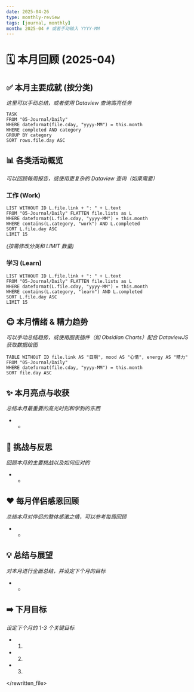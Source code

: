```yaml
---
date: 2025-04-26 
type: monthly-review
tags: [journal, monthly]
month: 2025-04 # 或者手动输入 YYYY-MM
---
```


# 🗓️ 本月回顾 (2025-04)

## ✅ 本月主要成就 (按分类)

*这里可以手动总结，或者使用 Dataview 查询高亮任务*

```dataview
TASK
FROM "05-Journal/Daily"
WHERE dateformat(file.cday, "yyyy-MM") = this.month 
WHERE completed AND category
GROUP BY category
SORT rows.file.day ASC
```

## 📊 各类活动概览

*可以回顾每周报告，或使用更复杂的 Dataview 查询（如果需要）*

### 工作 (Work)
```dataview
LIST WITHOUT ID L.file.link + ": " + L.text
FROM "05-Journal/Daily" FLATTEN file.lists as L
WHERE dateformat(L.file.cday, "yyyy-MM") = this.month
WHERE contains(L.category, "work") AND L.completed
SORT L.file.day ASC
LIMIT 15 
```
*(按需修改分类和 LIMIT 数量)*

### 学习 (Learn)
```dataview
LIST WITHOUT ID L.file.link + ": " + L.text
FROM "05-Journal/Daily" FLATTEN file.lists as L
WHERE dateformat(L.file.cday, "yyyy-MM") = this.month
WHERE contains(L.category, "learn") AND L.completed
SORT L.file.day ASC
LIMIT 15
```

## 😊 本月情绪 & 精力趋势

*可以手动总结趋势，或使用图表插件（如 Obsidian Charts）配合 DataviewJS 获取数据绘图*

```dataview
TABLE WITHOUT ID file.link AS "日期", mood AS "心情", energy AS "精力"
FROM "05-Journal/Daily"
WHERE dateformat(file.cday, "yyyy-MM") = this.month
SORT file.day ASC
```

## ✨ 本月亮点与收获

*总结本月最重要的高光时刻和学到的东西*
*   -

## 🚧 挑战与反思

*回顾本月的主要挑战以及如何应对的*
*   -

## ❤️ 每月伴侣感恩回顾
*总结本月对伴侣的整体感激之情，可以参考每周回顾*
*   -

## 💡 总结与展望

*对本月进行全面总结，并设定下个月的目标*
*   -

## ➡️ 下月目标

*设定下个月的 1-3 个关键目标*
*   1. 
*   2. 
*   3. 

</rewritten_file> 